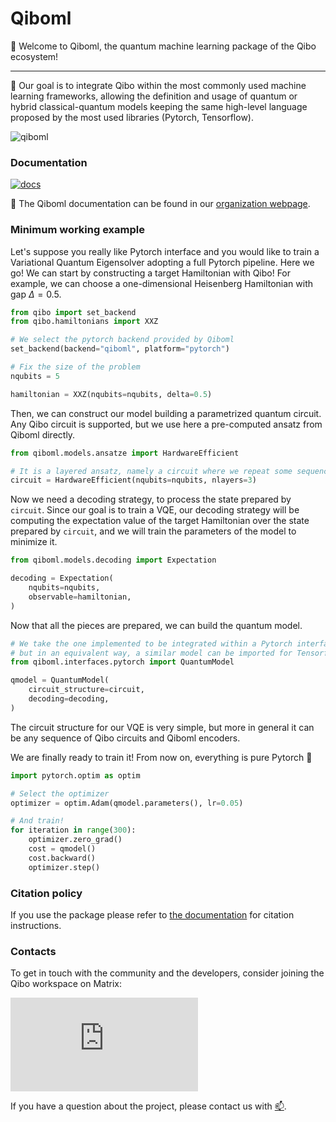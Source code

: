 # Qiboml

👋 Welcome to Qiboml, the quantum machine learning package of the Qibo ecosystem!

---

🎯 Our goal is to integrate Qibo within the most commonly used machine learning frameworks,
allowing the definition and usage of quantum or hybrid classical-quantum models
keeping the same high-level language proposed by the most used libraries (Pytorch, Tensorflow).

![qiboml](https://github.com/user-attachments/assets/c88fd9a7-2511-4672-a911-5d8937dc5d08)


### Documentation

[![docs](https://github.com/qiboteam/qibo/actions/workflows/publish.yml/badge.svg)](https://qibo.science/qibo/stable/)

📖 The Qiboml documentation can be found in our [organization webpage](https://qibo.science/qibo/stable/).


### Minimum working example

Let's suppose you really like Pytorch interface and you would like to train a Variational Quantum Eigensolver
adopting a full Pytorch pipeline. Here we go! We can start by constructing a target Hamiltonian with Qibo!
For example, we can choose a one-dimensional Heisenberg Hamiltonian with gap $\Delta=0.5$.

```python
from qibo import set_backend
from qibo.hamiltonians import XXZ

# We select the pytorch backend provided by Qiboml
set_backend(backend="qiboml", platform="pytorch")

# Fix the size of the problem
nqubits = 5

hamiltonian = XXZ(nqubits=nqubits, delta=0.5)
```

Then, we can construct our model building a parametrized quantum circuit. Any Qibo
circuit is supported, but we use here a pre-computed ansatz from Qiboml directly.

```python
from qiboml.models.ansatze import HardwareEfficient

# It is a layered ansatz, namely a circuit where we repeat some sequences of gates
circuit = HardwareEfficient(nqubits=nqubits, nlayers=3)
```

Now we need a decoding strategy, to process the state prepared by `circuit`.
Since our goal is to train a VQE, our decoding strategy will be computing the
expectation value of the target Hamiltonian over the state prepared by `circuit`, and
we will train the parameters of the model to minimize it.

```python
from qiboml.models.decoding import Expectation

decoding = Expectation(
    nqubits=nqubits,
    observable=hamiltonian,
)
```

Now that all the pieces are prepared, we can build the quantum model.

```python
# We take the one implemented to be integrated within a Pytorch interface
# but in an equivalent way, a similar model can be imported for Tensorflow
from qiboml.interfaces.pytorch import QuantumModel

qmodel = QuantumModel(
    circuit_structure=circuit,
    decoding=decoding,
)
```

The circuit structure for our VQE is very simple, but more in general it can be
any sequence of Qibo circuits and Qiboml encoders.

We are finally ready to train it! From now on, everything is pure Pytorch 🤙

```python
import pytorch.optim as optim

# Select the optimizer
optimizer = optim.Adam(qmodel.parameters(), lr=0.05)

# And train!
for iteration in range(300):
    optimizer.zero_grad()
    cost = qmodel()
    cost.backward()
    optimizer.step()
```

### Citation policy

If you use the package please refer to [the documentation](https://qibo.science/qibo/stable/appendix/citing-qibo.html#publications) for citation instructions.

### Contacts

To get in touch with the community and the developers, consider joining the Qibo workspace on Matrix:

[![Matrix](https://img.shields.io/matrix/qibo%3Amatrix.org?logo=matrix)](https://matrix.to/#/#qiboml:matrix.org)

If you have a question about the project, please contact us with [📫](mailto:qiboteam@qibo.science).
